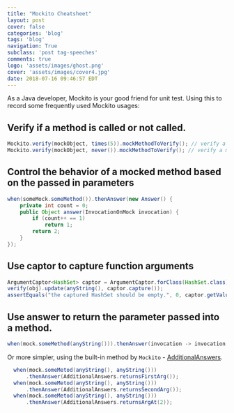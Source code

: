 ```yaml
---
title: "Mockito Cheatsheet"
layout: post
cover: false
categories: 'blog'
tags: 'blog'
navigation: True
subclass: 'post tag-speeches'
comments: true
logo: 'assets/images/ghost.png'
cover: 'assets/images/cover4.jpg'
date: 2018-07-16 09:46:57 EDT
---
```



As a Java developer, Mockito is your good friend for unit test. Using this to record some frequently used Mockito usages:

## Verify if a method is called or not called.

```java
Mockito.verify(mockObject, times(5)).mockMethodToVerify(); // verify a method is called 5 times.
Mockito.verify(mockObject, never()).mockMethodToVerify(); // verify a method is never called.
```

## Control the behavior of a mocked method based on the passed in parameters

```java
when(someMock.someMethod()).thenAnswer(new Answer() {
    private int count = 0;
    public Object answer(InvocationOnMock invocation) {
        if (count++ == 1)
            return 1;
        return 2;
    }
});
```

## Use captor to capture function arguments

```java
ArgumentCaptor<HashSet> captor = ArgumentCaptor.forClass(HashSet.class);
verify(obj).update(anyString(), captor.capture());
assertEquals("the captured HashSet should be empty.", 0, captor.getValue().size());
```
## Use answer to return the parameter passed into a method.

```java
when(mock.someMethod(anyString())).thenAnswer(invocation -> invocation.getArguments()[0]);
```

Or more simpler, using the built-in method by `Mockito` - [AdditionalAnswers](https://static.javadoc.io/org.mockito/mockito-core/2.2.7/org/mockito/AdditionalAnswers.html).

```java
  when(mock.someMetod(anyString(), anyString()))
      .thenAnswer(AdditionalAnswers.returnsFirstArg());
  when(mock.someMetod(anyString(), anyString()))
      .thenAnswer(AdditionalAnswers.returnsSecondArg());
  when(mock.someMetod(anyString(), anyString()))
      .thenAnswer(AdditionalAnswers.returnsArgAt(2));
```
